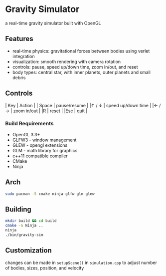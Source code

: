 # Gravity Simulator

a real-time gravity simulator built with OpenGL

## Features
- real-time physics: gravitational forces between bodies using verlet integration
- visualization: smooth rendering with camera rotation
- controls: pause, speed up/down time, zoom in/out, and reset
- body types: central star, with inner planets, outer planets and small debris

## Controls
| Key   | Action             |
| Space | pause/resume       |
|↑ / ↓  | speed up/down time |
|← / →  | zoom in/out        |
|R      | reset              |
|Esc    | quit               |

### Build Requirements

- OpenGL 3.3+
- GLFW3 - window management
- GLEW - opengl extensions
- GLM - math library for graphics
- c++11 compatible compiler
- CMake
- Ninja

## Arch

```bash
sudo pacman -S cmake ninja glfw glm glew
```

## Building

```bash
mkdir build && cd build
cmake -G Ninja ..
ninja
./bin/gravity-sim
```

## Customization

changes can be made in `setupScene()` in `simulation.cpp` to adjust number of bodies, sizes, position, and velocity


